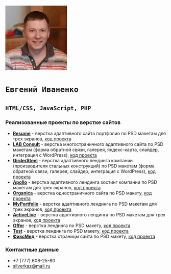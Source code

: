 ![Image alt](https://github.com/SilverKZ/Portfolio/raw/master/image/photo_min.jpg)
# `Евгений Иваненко`
## `HTML/CSS, JavaScript, PHP`
### Реализованные проекты по верстке сайтов
* [**Resume**](https://promositekz.000webhostapp.com/resume/) - верстка адаптивного сайта портфолио по PSD макетам для трех экранов, [код проекта](https://github.com/SilverKZ/Portfolio/tree/master/resume)
* [**LAB Consult**](http://simple.pe.hu/sites/lab/) - верстка многостраничного адаптивного сайта по PSD макетам (форма обратной связи, галерея, яндекс-карта, слайдер, интеграция с WordPress), [код проекта](https://github.com/SilverKZ/Portfolio/tree/master/lab)
* [**GirderSteel**](http://simple.pe.hu/sites/girder-steel/) - верстка адаптивного лендинга компании (производителя стальных конструкций) по PSD макетам (форма обратной связи, галерея, слайдер, интеграция с WordPress), [код проекта](https://github.com/SilverKZ/Portfolio/tree/master/girder-steel)
* [**Apollo**](https://promositekz.000webhostapp.com/apollo/) - верстка адаптивного лендинга хостинг компании по PSD макетам для трех экранов, [код проекта](https://github.com/SilverKZ/Portfolio/tree/master/apollo)
* [**Organica**](https://promositekz.000webhostapp.com/organica/) - верстка одностраничного сайта по PSD макету, [код проекта](https://github.com/SilverKZ/Portfolio/tree/master/organica)
* [**MyPortfolio**](https://promositekz.000webhostapp.com/name/) - верстка адаптивного лендинга по PSD макетам для трех экранов, [код проекта](https://github.com/SilverKZ/Portfolio/tree/master/name)
* [**ActiveLive**](https://promositekz.000webhostapp.com/activelive/) - верстка адаптивного лендинга по PSD макетам для трех экранов, [код проекта](https://github.com/SilverKZ/Portfolio/tree/master/activelive)
* [**Offer**](https://promositekz.000webhostapp.com/offer/) - верстка лендинга по PSD макету, [код проекта](https://github.com/SilverKZ/Portfolio/tree/master/offer)
* [**Test**](https://promositekz.000webhostapp.com/test/) - верстка лендинга по PSD макету, [код проекта](https://github.com/SilverKZ/Portfolio/tree/master/test)
* [**ФиксМед**](https://promositekz.000webhostapp.com/med/) - верстка страницы сайта по PSD макету, [код проекта](https://github.com/SilverKZ/Portfolio/tree/master/med)

### Контактные данные
* +7 (777) 608-25-80
* silverkaz@mail.ru

